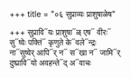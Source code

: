 +++
title = "०६ सुप्राव्यः प्राशुषाळेष"

+++
सुप्रावि᳓यः प्राशुषा᳓ळ् एष᳓ वीरः᳓  
सु᳓ष्वेः पक्तिं᳓ कृणुते के᳓वले᳓न्द्रः  
ना᳓सुष्वेर् आपि᳓र् न᳓ स᳓खा न᳓ जामि᳓र्  
दुष्प्रावि᳓यो अवहन्ते᳓द् अ᳓वाचः